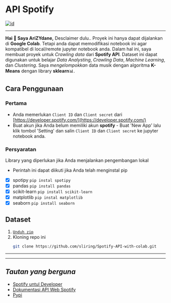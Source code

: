 # API Spotify 
[![id](https://img.shields.io/badge/Read_in-English-red.svg)](https://github.com/sliring/Spotify-API-with-colab/tree/main/)

--- 
**Hai 👋 Saya AriZYdane,** 
Desclaimer dulu.. Proyek ini hanya dapat dijalankan di **Google Colab**. Tetapi anda dapat memodifikasi notebook ini agar kompatibel di local/remote jupyter notebook anda. Dalam hal ini, saya membuat proyek untuk *Crawling data* dari **Spotify API**. Dataset ini dapat digunakan untuk belajar *Data Analysting*, *Crawling Data*, *Machine Learning*, dan *Clustering*. Saya *mengelompokkan* data musik dengan algoritma **K-Means** dengan library **sklearn**:bar_chart:. 

## Cara Penggunaan 

### Pertama 
- Anda memerlukan ```Client ID``` dan ```Client secret``` dari [https://developer.spotify.com/](https://developer.spotify.com/) 
- Buat akun jika Anda belum memiliki akun **spotify** - Buat 'New App' lalu klik tombol 'Setting' dan salin ```Client ID``` dan ```Client secret``` ke jupyter notebook anda.

### Persyaratan 
Library yang diperlukan jika Anda menjalankan pengembangan lokal 
* Perintah ini dapat diikuti jika Anda telah menginstal pip
* [x] spotipy ``` pip instal spotipy ```
* [x] pandas ``` pip install pandas ```
* [x] scikit-learn ```pip install scikit-learn```
* [x] matplotlib ``` pip instal matplotlib ```
* [x] seaborn ``` pip install seaborn ```

## Dataset
1. [```Unduh zip```](https://github.com/sliring/Spotify-API-with-colab/archive/refs/heads/main.zip)
2. Kloning repo ini
   ```sh
   git clone https://github.com/sliring/Spotify-API-with-colab.git
   ```
___
___ 
## *Tautan yang berguna* 
- [Spotify untul Developer](https://developer.spotify.com/)
- [Dokumentasi API Web Spotify](https://developer.spotify.com/documentation/web-api)
- [Pypi](https://pypi.org/)
